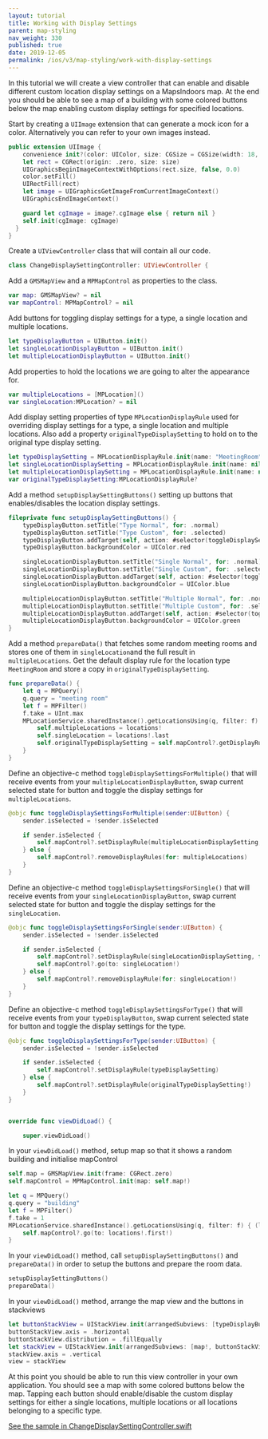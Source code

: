 ```yaml
---
layout: tutorial
title: Working with Display Settings
parent: map-styling
nav_weight: 330
published: true
date: 2019-12-05
permalink: /ios/v3/map-styling/work-with-display-settings
---
```


In this tutorial we will create a view controller that can enable and disable different custom location display settings on a MapsIndoors map. At the end you should be able to see a map of a building with some colored buttons below the map enabling custom display settings for specified locations.

Start by creating a `UIImage` extension that can generate a mock icon for a color. Alternatively you can refer to your own images instead.

```swift
public extension UIImage {
    convenience init?(color: UIColor, size: CGSize = CGSize(width: 18, height: 18)) {
    let rect = CGRect(origin: .zero, size: size)
    UIGraphicsBeginImageContextWithOptions(rect.size, false, 0.0)
    color.setFill()
    UIRectFill(rect)
    let image = UIGraphicsGetImageFromCurrentImageContext()
    UIGraphicsEndImageContext()

    guard let cgImage = image?.cgImage else { return nil }
    self.init(cgImage: cgImage)
  }
}
```

Create a `UIViewController` class that will contain all our code.

```swift
class ChangeDisplaySettingController: UIViewController {
```

Add a `GMSMapView` and a `MPMapControl` as properties to the class.

```swift
var map: GMSMapView? = nil
var mapControl: MPMapControl? = nil
```

Add buttons for toggling display settings for a type, a single location and multiple locations.

```swift
let typeDisplayButton = UIButton.init()
let singleLocationDisplayButton = UIButton.init()
let multipleLocationDisplayButton = UIButton.init()
```

Add properties to hold the locations we are going to alter the appearance for.

```swift
var multipleLocations = [MPLocation]()
var singleLocation:MPLocation? = nil
```

Add display setting properties of type `MPLocationDisplayRule` used for overriding display settings for a type, a single location and multiple locations. Also add a property `originalTypeDisplaySetting` to hold on to the original type display setting.

```swift
let typeDisplaySetting = MPLocationDisplayRule.init(name: "MeetingRoom", andIcon: UIImage.init(color: UIColor.red), andZoomLevelOn: 15)!
let singleLocationDisplaySetting = MPLocationDisplayRule.init(name: nil, andIcon: UIImage.init(color: UIColor.blue), andZoomLevelOn: 15)!
let multipleLocationDisplaySetting = MPLocationDisplayRule.init(name: nil, andIcon: UIImage.init(color: UIColor.green), andZoomLevelOn: 15)!
var originalTypeDisplaySetting:MPLocationDisplayRule?
```

Add a method `setupDisplaySettingButtons()` setting up buttons that enables/disables the location display settings.

```swift
fileprivate func setupDisplaySettingButtons() {
    typeDisplayButton.setTitle("Type Normal", for: .normal)
    typeDisplayButton.setTitle("Type Custom", for: .selected)
    typeDisplayButton.addTarget(self, action: #selector(toggleDisplaySettingsForType), for: .touchUpInside)
    typeDisplayButton.backgroundColor = UIColor.red

    singleLocationDisplayButton.setTitle("Single Normal", for: .normal)
    singleLocationDisplayButton.setTitle("Single Custom", for: .selected)
    singleLocationDisplayButton.addTarget(self, action: #selector(toggleDisplaySettingsForSingle), for: .touchUpInside)
    singleLocationDisplayButton.backgroundColor = UIColor.blue

    multipleLocationDisplayButton.setTitle("Multiple Normal", for: .normal)
    multipleLocationDisplayButton.setTitle("Multiple Custom", for: .selected)
    multipleLocationDisplayButton.addTarget(self, action: #selector(toggleDisplaySettingsForMultiple), for: .touchUpInside)
    multipleLocationDisplayButton.backgroundColor = UIColor.green
}
```

Add a method `prepareData()` that fetches some random meeting rooms and stores one of them in `singleLocation`and the full result in `multipleLocations`. Get the default display rule for the location type `MeetingRoom` and store a copy in `originalTypeDisplaySetting`.

```swift
func prepareData() {
    let q = MPQuery()
    q.query = "meeting room"
    let f = MPFilter()
    f.take = UInt.max
    MPLocationService.sharedInstance().getLocationsUsing(q, filter: f) { (locations, error) in
        self.multipleLocations = locations!
        self.singleLocation = locations!.last
        self.originalTypeDisplaySetting = self.mapControl?.getDisplayRule(forTypeNamed: "MeetingRoom")?.copy() as? MPLocationDisplayRule
    }
}
```

Define an objective-c method `toggleDisplaySettingsForMultiple()` that will receive events from your `multipleLocationDisplayButton`, swap current selected state for button and toggle the display settings for `multipleLocations`.

```swift
@objc func toggleDisplaySettingsForMultiple(sender:UIButton) {
    sender.isSelected = !sender.isSelected

    if sender.isSelected {
        self.mapControl?.setDisplayRule(multipleLocationDisplaySetting, for: multipleLocations)
    } else {
        self.mapControl?.removeDisplayRules(for: multipleLocations)
    }
}
```

Define an objective-c method `toggleDisplaySettingsForSingle()` that will receive events from your `singleLocationDisplayButton`, swap current selected state for button and toggle the display settings for the `singleLocation`.

```swift
@objc func toggleDisplaySettingsForSingle(sender:UIButton) {
    sender.isSelected = !sender.isSelected

    if sender.isSelected {
        self.mapControl?.setDisplayRule(singleLocationDisplaySetting, for: singleLocation!)
        self.mapControl?.go(to: singleLocation!)
    } else {
        self.mapControl?.removeDisplayRule(for: singleLocation!)
    }
}
```

Define an objective-c method `toggleDisplaySettingsForType()` that will receive events from your `typeDisplayButton`, swap current selected state for button and toggle the display settings for the type.

```swift
@objc func toggleDisplaySettingsForType(sender:UIButton) {
    sender.isSelected = !sender.isSelected

    if sender.isSelected {
        self.mapControl?.setDisplayRule(typeDisplaySetting)
    } else {
        self.mapControl?.setDisplayRule(originalTypeDisplaySetting!)
    }
}


override func viewDidLoad() {

    super.viewDidLoad()
```

In your `viewDidLoad()` method, setup map so that it shows a random building and initialise mapControl

```swift
self.map = GMSMapView.init(frame: CGRect.zero)
self.mapControl = MPMapControl.init(map: self.map!)

let q = MPQuery()
q.query = "building"
let f = MPFilter()
f.take = 1
MPLocationService.sharedInstance().getLocationsUsing(q, filter: f) { (locations, error) in
    self.mapControl?.go(to: locations!.first!)
}
```

In your `viewDidLoad()` method, call `setupDisplaySettingButtons()` and `prepareData()` in order to setup the buttons and prepare the room data.

```swift
setupDisplaySettingButtons()
prepareData()
```

In your `viewDidLoad()` method, arrange the map view and the buttons in stackviews

```swift
let buttonStackView = UIStackView.init(arrangedSubviews: [typeDisplayButton, singleLocationDisplayButton, multipleLocationDisplayButton])
buttonStackView.axis = .horizontal
buttonStackView.distribution = .fillEqually
let stackView = UIStackView.init(arrangedSubviews: [map!, buttonStackView])
stackView.axis = .vertical
view = stackView
```

At this point you should be able to run this view controller in your own application. You should see a map with some colored buttons below the map. Tapping each button should enable/disable the custom display settings for either a single locations, multiple locations or all locations belonging to a specific type.

[See the sample in ChangeDisplaySettingController.swift](https://github.com/MapsIndoors/MapsIndoorsIOS/blob/master/Example/DemoSamples/Change%20Display%20Setting/ChangeDisplaySettingController.swift)
